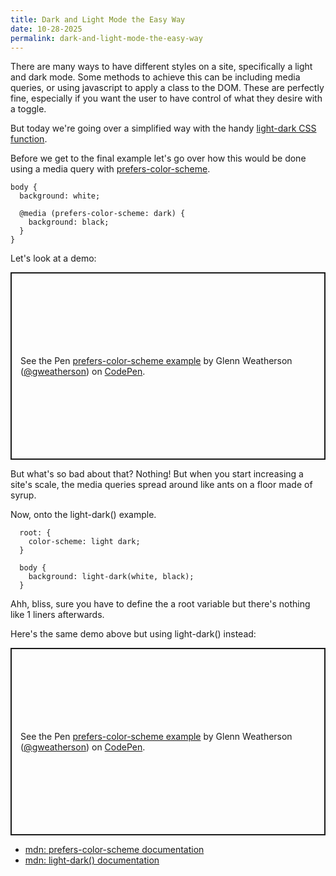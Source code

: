 ```yaml
---
title: Dark and Light Mode the Easy Way
date: 10-28-2025
permalink: dark-and-light-mode-the-easy-way
---
```


There are many ways to have different styles on a site, specifically a light and dark mode. Some methods to achieve this can be including media queries, or using javascript to apply a class to the DOM. These are perfectly fine, especially if you want the user to have control of what they desire with a toggle.

But today we're going over a simplified way with the handy [light-dark CSS function](https://developer.mozilla.org/en-US/docs/Web/CSS/color_value/light-dark).

Before we get to the final example let's go over how this would be done using a media query with [prefers-color-scheme](https://developer.mozilla.org/en-US/docs/Web/CSS/@media/prefers-color-scheme).

    body {
      background: white;

      @media (prefers-color-scheme: dark) {
        background: black;
      }
    }

Let's look at a demo:
<p class="codepen" data-height="300" data-default-tab="html,result" data-slug-hash="PwZBZWz" data-pen-title="prefers-color-scheme example" data-user="gweatherson" style="height: 300px; box-sizing: border-box; display: flex; align-items: center; justify-content: center; border: 2px solid; margin: 1em 0; padding: 1em;">
      <span>See the Pen <a href="https://codepen.io/gweatherson/pen/PwZBZWz">
  prefers-color-scheme example</a> by Glenn Weatherson (<a href="https://codepen.io/gweatherson">@gweatherson</a>)
  on <a href="https://codepen.io">CodePen</a>.</span>
      </p>
<script async src="https://public.codepenassets.com/embed/index.js"></script>

But what's so bad about that? Nothing! But when you start increasing a site's scale, the media queries spread around like ants on a floor made of syrup.


Now, onto the light-dark() example.

      root: {
        color-scheme: light dark;
      }

      body {
        background: light-dark(white, black);
      }

Ahh, bliss, sure you have to define the a root variable but there's nothing like 1 liners afterwards.

Here's the same demo above but using light-dark() instead:

<p class="codepen" data-height="300" data-default-tab="html,result" data-slug-hash="ByjPqEG" data-pen-title="prefers-color-scheme example" data-user="gweatherson" style="height: 300px; box-sizing: border-box; display: flex; align-items: center; justify-content: center; border: 2px solid; margin: 1em 0; padding: 1em;">
      <span>See the Pen <a href="https://codepen.io/gweatherson/pen/ByjPqEG">
  prefers-color-scheme example</a> by Glenn Weatherson (<a href="https://codepen.io/gweatherson">@gweatherson</a>)
  on <a href="https://codepen.io">CodePen</a>.</span>
</p>

* [mdn: prefers-color-scheme documentation](https://developer.mozilla.org/en-US/docs/Web/CSS/@media/prefers-color-scheme)
* [mdn: light-dark() documentation](https://developer.mozilla.org/en-US/docs/Web/CSS/color_value/light-dark)